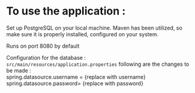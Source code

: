 # To use the application : 
Set up PostgreSQL on your local machine.
Maven has been utilized, so make sure it is properly installed, configured on your system.

Runs on port 8080 by default

Configuration for the database : `src/main/resources/application.properties` following are the changes to be made : <br>
spring.datasource.username = {replace with username}<br>
spring.datasource.password= {replace with password}

